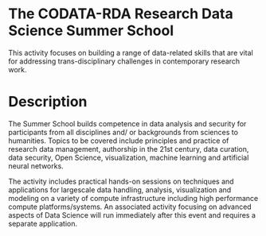 # The CODATA-RDA Research Data Science Summer School
This activity focuses on building a range of data-related skills that are vital for addressing trans-disciplinary challenges in contemporary research work.

# Description
The Summer School builds competence in data analysis and security for participants from all disciplines and/ or backgrounds from sciences to humanities. Topics to be covered include
principles and practice of research data management, authorship in the 21st century, data curation, data security, Open Science, visualization, machine learning and artificial
neural networks.

The activity includes practical hands-on sessions on techniques and applications for largescale data handling, analysis, visualization and modeling on a variety of compute infrastructure
including high performance compute platforms/systems. An associated activity focusing on advanced aspects of Data Science will run immediately after this event and requires a separate application.

